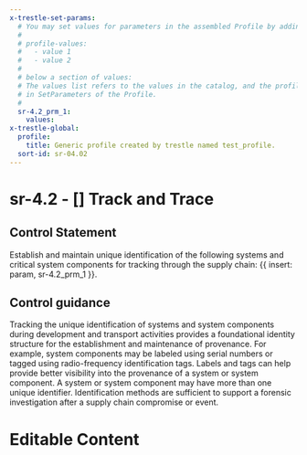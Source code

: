 ```yaml
---
x-trestle-set-params:
  # You may set values for parameters in the assembled Profile by adding
  #
  # profile-values:
  #   - value 1
  #   - value 2
  #
  # below a section of values:
  # The values list refers to the values in the catalog, and the profile-values represent values
  # in SetParameters of the Profile.
  #
  sr-4.2_prm_1:
    values:
x-trestle-global:
  profile:
    title: Generic profile created by trestle named test_profile.
  sort-id: sr-04.02
---
```


# sr-4.2 - \[\] Track and Trace

## Control Statement

Establish and maintain unique identification of the following systems and critical system components for tracking through the supply chain: {{ insert: param, sr-4.2_prm_1 }}.

## Control guidance

Tracking the unique identification of systems and system components during development and transport activities provides a foundational identity structure for the establishment and maintenance of provenance. For example, system components may be labeled using serial numbers or tagged using radio-frequency identification tags. Labels and tags can help provide better visibility into the provenance of a system or system component. A system or system component may have more than one unique identifier. Identification methods are sufficient to support a forensic investigation after a supply chain compromise or event.

# Editable Content

<!-- Make additions and edits below -->
<!-- The above represents the contents of the control as received by the profile, prior to additions. -->
<!-- If the profile makes additions to the control, they will appear below. -->
<!-- The above markdown may not be edited but you may edit the content below, and/or introduce new additions to be made by the profile. -->
<!-- If there is a yaml header at the top, parameter values may be edited. Use --set-parameters to incorporate the changes during assembly. -->
<!-- The content here will then replace what is in the profile for this control, after running profile-assemble. -->
<!-- The current profile has no added parts for this control, but you may add new ones here. -->
<!-- Each addition must have a heading either of the form ## Control my_addition_name -->
<!-- or ## Part a. (where the a. refers to one of the control statement labels.) -->
<!-- "## Control" parts are new parts added after the statement part. -->
<!-- "## Part" parts are new parts added into the top-level statement part with that label. -->
<!-- Subparts may be added with nested hash levels of the form ### My Subpart Name -->
<!-- underneath the parent ## Control or ## Part being added -->
<!-- See https://ibm.github.io/compliance-trestle/tutorials/ssp_profile_catalog_authoring/ssp_profile_catalog_authoring for guidance. -->
